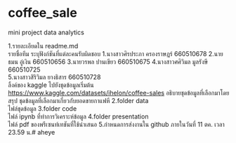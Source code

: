# coffee_sale
mini project data analytics

1.รายละเอียดใน readme.md 	
รายชื่อทีม ระบุฟังก์ชันที่แต่ละคนรับผิดชอบ
1.นางสาวศิรประภา ครองราษฎร์ 660510678
2.นายธมน อู่เงิน 660510656
3.นายวรพล ปานเขียว 660510675
4.นางสาวศศิวิมล มูลรังษี 660510725 <br>
5.นางสาวสิริวิมล ยางธิสาร 660510728 <br>
ลิ้งค์ของ kaggle ไปยังชุดข้อมูลเริ่มต้น
https://www.kaggle.com/datasets/ihelon/coffee-sales
อธิบายชุดข้อมูลที่เลือกมาโดยสรุป
ชุดข้อมูลที่เลือกมาเกี่ยวกับยอดขายกาแฟหี
2.folder data  	
ไฟล์ชุดข้อมูล
3.folder code 	
ไฟล์ ipynb ที่ทำการวิเคราะห์ข้อมูล
4.folder presentation 	
ไฟล์ pdf ของพรีเซนท์เทชันที่ใช้นำเสนอ
5.กำหนดการส่งงานใน github ภายในวันที่ 11 ตค. เวลา 23.59 น.# aheye
